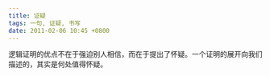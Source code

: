 ```yaml
---
title: 证疑
tags: 一句, 证疑, 书写
date: 2011-02-06 10:45 +0800
---
```



逻辑证明的优点不在于强迫别人相信，而在于提出了怀疑。一个证明的展开向我们描述的，其实是何处值得怀疑。

